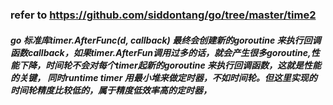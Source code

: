 ###  refer to https://github.com/siddontang/go/tree/master/time2
##### go 标准库timer.AfterFunc(d, callback) 最终会创建新的goroutine 来执行回调函数callback，如果timer.AfterFun调用过多的话，就会产生很多goroutine,性能下降，时间轮不会对每个timer起新的goroutine 来执行回调函数，这就是性能的关键， 同时runtime timer 用最小堆来做定时器，不如时间轮。但这里实现的时间轮精度比较低的，属于精度低效率高的定时器，
